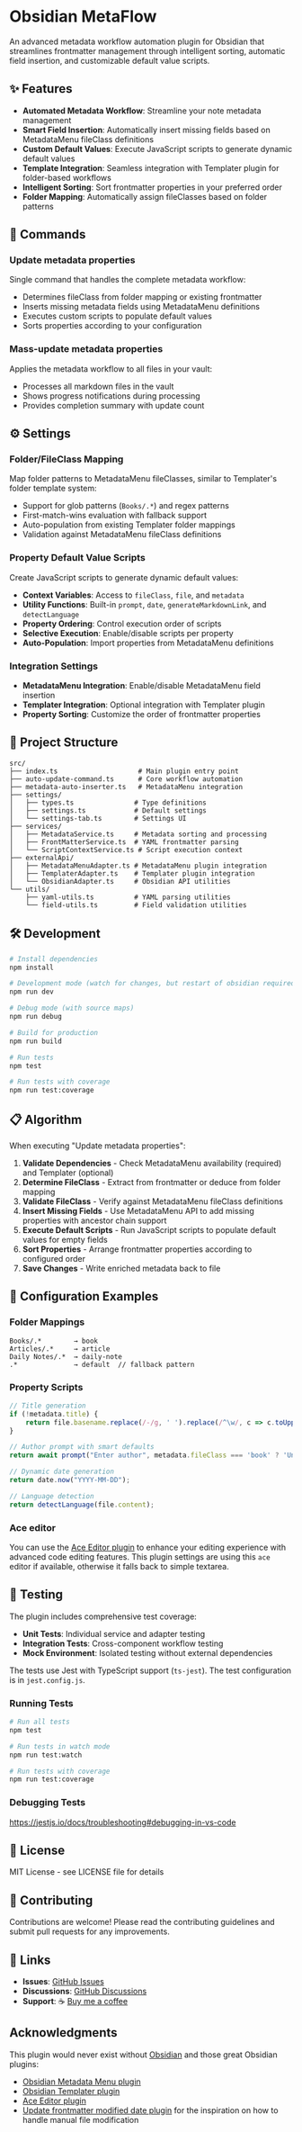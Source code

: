 # Obsidian MetaFlow

An advanced metadata workflow automation plugin for Obsidian that streamlines frontmatter management through intelligent sorting, automatic field insertion, and customizable default value scripts.

## ✨ Features

- **Automated Metadata Workflow**: Streamline your note metadata management
- **Smart Field Insertion**: Automatically insert missing fields based on MetadataMenu fileClass definitions
- **Custom Default Values**: Execute JavaScript scripts to generate dynamic default values
- **Template Integration**: Seamless integration with Templater plugin for folder-based workflows
- **Intelligent Sorting**: Sort frontmatter properties in your preferred order
- **Folder Mapping**: Automatically assign fileClasses based on folder patterns

## 🚀 Commands

### Update metadata properties

Single command that handles the complete metadata workflow:

- Determines fileClass from folder mapping or existing frontmatter
- Inserts missing metadata fields using MetadataMenu definitions
- Executes custom scripts to populate default values
- Sorts properties according to your configuration

### Mass-update metadata properties

Applies the metadata workflow to all files in your vault:

- Processes all markdown files in the vault
- Shows progress notifications during processing
- Provides completion summary with update count

## ⚙️ Settings

### Folder/FileClass Mapping

Map folder patterns to MetadataMenu fileClasses, similar to Templater's folder template system:

- Support for glob patterns (`Books/.*`) and regex patterns
- First-match-wins evaluation with fallback support
- Auto-population from existing Templater folder mappings
- Validation against MetadataMenu fileClass definitions

### Property Default Value Scripts

Create JavaScript scripts to generate dynamic default values:

- **Context Variables**: Access to `fileClass`, `file`, and `metadata`
- **Utility Functions**: Built-in `prompt`, `date`, `generateMarkdownLink`, and `detectLanguage`
- **Property Ordering**: Control execution order of scripts
- **Selective Execution**: Enable/disable scripts per property
- **Auto-Population**: Import properties from MetadataMenu definitions

### Integration Settings

- **MetadataMenu Integration**: Enable/disable MetadataMenu field insertion
- **Templater Integration**: Optional integration with Templater plugin
- **Property Sorting**: Customize the order of frontmatter properties

## 📁 Project Structure

```text
src/
├── index.ts                    # Main plugin entry point
├── auto-update-command.ts      # Core workflow automation
├── metadata-auto-inserter.ts   # MetadataMenu integration
├── settings/
│   ├── types.ts               # Type definitions
│   ├── settings.ts            # Default settings
│   └── settings-tab.ts        # Settings UI
├── services/
│   ├── MetadataService.ts     # Metadata sorting and processing
│   ├── FrontMatterService.ts  # YAML frontmatter parsing
│   └── ScriptContextService.ts # Script execution context
├── externalApi/
│   ├── MetadataMenuAdapter.ts # MetadataMenu plugin integration
│   ├── TemplaterAdapter.ts    # Templater plugin integration
│   └── ObsidianAdapter.ts     # Obsidian API utilities
└── utils/
    ├── yaml-utils.ts          # YAML parsing utilities
    └── field-utils.ts         # Field validation utilities
```

## 🛠️ Development

```bash
# Install dependencies
npm install

# Development mode (watch for changes, but restart of obsidian required)
npm run dev

# Debug mode (with source maps)
npm run debug

# Build for production
npm run build

# Run tests
npm test

# Run tests with coverage
npm run test:coverage
```

## 📋 Algorithm

When executing "Update metadata properties":

1. **Validate Dependencies** - Check MetadataMenu availability (required) and Templater (optional)
2. **Determine FileClass** - Extract from frontmatter or deduce from folder mapping
3. **Validate FileClass** - Verify against MetadataMenu fileClass definitions
4. **Insert Missing Fields** - Use MetadataMenu API to add missing properties with ancestor chain support
5. **Execute Default Scripts** - Run JavaScript scripts to populate default values for empty fields
6. **Sort Properties** - Arrange frontmatter properties according to configured order
7. **Save Changes** - Write enriched metadata back to file

## 🔧 Configuration Examples

### Folder Mappings

```text
Books/.*        → book
Articles/.*     → article
Daily Notes/.*  → daily-note
.*              → default  // fallback pattern
```

### Property Scripts

```javascript
// Title generation
if (!metadata.title) {
    return file.basename.replace(/-/g, ' ').replace(/^\w/, c => c.toUpperCase());
}

// Author prompt with smart defaults
return await prompt("Enter author", metadata.fileClass === 'book' ? 'Unknown Author' : 'Me');

// Dynamic date generation
return date.now("YYYY-MM-DD");

// Language detection
return detectLanguage(file.content);
```

### Ace editor

You can use the [Ace Editor plugin](https://github.com/RavenHogWarts/obsidian-ace-code-editor) to enhance your editing experience with advanced code editing features.
This plugin settings are using this `ace` editor if available, otherwise it falls back to simple textarea.

## 🧪 Testing

The plugin includes comprehensive test coverage:

- **Unit Tests**: Individual service and adapter testing
- **Integration Tests**: Cross-component workflow testing
- **Mock Environment**: Isolated testing without external dependencies

The tests use Jest with TypeScript support (`ts-jest`). The test configuration is in `jest.config.js`.

### Running Tests

```bash
# Run all tests
npm test

# Run tests in watch mode
npm run test:watch

# Run tests with coverage
npm run test:coverage
```

### Debugging Tests

<https://jestjs.io/docs/troubleshooting#debugging-in-vs-code>

## 📄 License

MIT License - see LICENSE file for details

## 🤝 Contributing

Contributions are welcome! Please read the contributing guidelines and submit pull requests for any improvements.

## 🔗 Links

- **Issues**: [GitHub Issues](https://github.com/fchastanet/obsidian-metaflow/issues)
- **Discussions**: [GitHub Discussions](https://github.com/fchastanet/obsidian-metaflow/discussions)
- **Support**: ☕ [Buy me a coffee](https://coff.ee/fchastanetl)

## Acknowledgments

This plugin would never exist without [Obsidian](https://obsidian.md/)
and those great Obsidian plugins:

- [Obsidian Metadata Menu plugin](https://mdelobelle.github.io/metadatamenu)
- [Obsidian Templater plugin](https://github.com/SilentVoid13/Templater)
- [Ace Editor plugin](https://github.com/RavenHogWarts/obsidian-ace-code-editor)
- [Update frontmatter modified date plugin](https://github.com/alangrainger/obsidian-frontmatter-modified-date) for the inspiration on how to handle manual file modification
